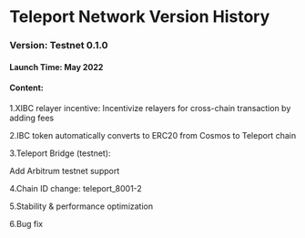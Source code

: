 # Teleport Network Version History

### Version: Testnet 0.1.0

 #### Launch Time: May 2022

#### Content:

1.XIBC relayer incentive: Incentivize relayers for cross-chain transaction by adding fees

2.IBC token automatically converts to ERC20 from Cosmos to Teleport chain

3.Teleport Bridge (testnet):

Add Arbitrum  testnet support

4.Chain ID change: teleport_8001-2

5.Stability & performance optimization

6.Bug fix